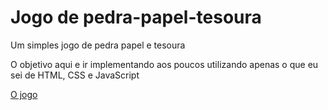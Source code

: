 # Jogo de pedra-papel-tesoura
Um simples jogo de pedra papel e tesoura

O objetivo aqui e ir implementando aos poucos utilizando apenas o que eu sei de
HTML, CSS e JavaScript

[O jogo](https://leonardoconstantino.github.io/jogo-pedra-papel-tesoura/.)
